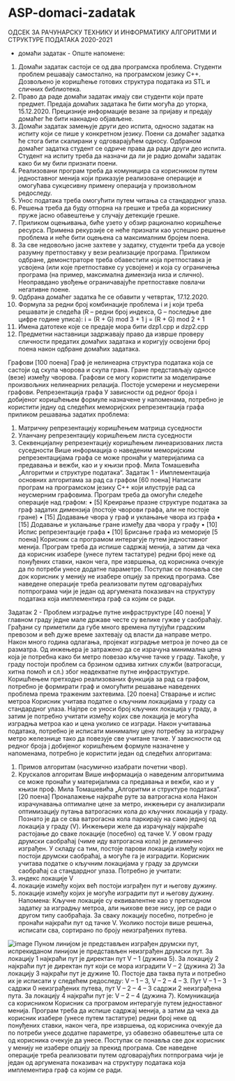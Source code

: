 # ASP-domaci-zadatak
ОДСЕК ЗА РАЧУНАРСКУ ТЕХНИКУ И ИНФОРМАТИКУ
АЛГОРИТМИ И СТРУКТУРЕ ПОДАТАКА 
2020-2021
- домаћи задатак -
Опште напомене:
1. Домаћи  задатак  састоји  се  од  два  програмска  проблема.  Студенти  проблем решавају самостално, на програмском језику C++. Дозвољено је коришћење готових структура података из STL и сличних библиотека.
2. Право да раде домаћи задатак имају сви студенти који прате предмет. Предаја домаћих  задатака  ће  бити  могућа до  уторка,  15.12.2020. Прецизније информације везане за пријаву и предају домаћег ће бити накнадно објављене.
3. Домаћи задатак замењује други део испита, односно задатак на испиту који се пише у конкретном језику. Поени са домаћег задатка ће стога бити скалирани у одговарајућем односу. Одбраном домаћег задатка студент се одриче права да ради други део испита. Студент на испиту треба да назначи да ли је радио домаћи задатак како би му били признати поени.
4. Реализовани програм треба да комуницира са корисником путем једноставног менија који приказује реализоване операције и омогућава сукцесивну примену операција у произвољном редоследу. 
5.  Унос података треба омогућити путем читања са стандардног улаза.
6.  Решења треба да буду отпорна на грешке и треба да кориснику пруже јасно обавештење у случају детекције грешке.
7. Приликом  оцењивања,  биће  узето  у  обзир  рационално  коришћење  ресурса. Примена рекурзије се неће признати као успешно решење проблема  и неће бити оцењена са максималним бројем поена.
8. За све недовољно јасне захтеве у задатку, студенти треба да усвоје разумну претпоставку у вези реализације програма. Приликом одбране, демонстраторе треба  обавестити  која  претпоставка  је  усвојена  (или  које  претпоставке су усвојене) и која су ограничења програма (на пример, максимална димензија низа и  слично).  Неоправдано  увођење  ограничавајуће  претпоставке  повлачи негативне поене.
9.  Одбрана домаћег задатка ће се обавити у четвртак, 17.12.2020.
10. Формула  за  редни  број  комбинације  проблема  i  и  j  који  треба  решавати  је следећа (R – редни број индекса, G – последње две цифре године уписа): 
i = (R + G) mod 3 + 1 j = (R + G) mod 2 + 1
11. Имена датотеке које се предаје мора бити dzp1.cpp и dzp2.cрр 
12. Предметни наставници задржавају право да изврше проверу сличности предатих домаћих  задатака  и  коригују  освојени  број  поена  након  одбране  домаћих задатака.

Графови [100 поена]
Граф је нелинеарна структура података која се састоји од скупа чворова и скупа грана. Гране представљају односе (везе)  између чворова. Графови  се  могу  користити за моделирање произвољних нелинеарних релација.  Постоје усмерени и неусмерени графови.
Репрезентација графа
У  зависности  од  редног  броја i добијеног  коришћењем  формуле назначене  у напоменама,  потребно  је  користити  једну  од  следећих  меморијских  репрезентација графа приликом решавања задатих проблема:
1.  Матричну репрезентацију коришћењем матрица суседности
2.  Уланчану репрезентацију коришћењем листа суседности
3.  Секвенцијалну репрезентацију коришћењем линеаризованих листа суседности Више информација о наведеним меморијским репрезентацијама графа се може пронаћи у  материјалима  са  предавања  и  вежби,  као  и  у  књизи  проф.  Мила  Томашевића „Алгоритми и структуре података“.
Задатак 1 - Имплементација основних алгоритама за рад са графом [60 поена]
Написати  програм  на  програмском  језику  C++  који  илуструје  рад  са  неусмерним графовима. Програм треба да омогући следеће операције над графом:
•  [5]  Креирање  празне  структуре  података  за  граф  задатих  димензија  (постоје чворови графа, али не постоје гране)
•  [15] Додавање чвора у граф и уклањање чвора из графа
•  [15] Додавање и уклањање гране између два чвора у графу
•  [10] Испис репрезентације графа
•  [10] Брисање графа из меморије
[5 поена] Корисник са програмом интерагује путем једноставног менија. Програм треба да испише садржај менија, а затим да чека да корисник изабере (унесе путем тастатуре) редни број неке од понуђених ставки, након чега, пре извршења, од корисника очекује да по потреби  унесе  додатне параметре. Поступак се понавља све док корисник  у менију  не  изабере  опцију  за  прекид  програма. Све  наведене  операције  треба реализовати путем одговарајућих потпрограма чији је један од аргумената показивач на структуру података која имплементира граф са којим се ради.


Задатак 2  - Проблем изградње путне инфраструктуре [40 поена]
У главном граду једне мале државе честе су велике гужве у саобраћају. Грађани су приметили  да  губе  много  времена  путујући  градским  превозом  и  већ  дуже  време захтевају од власти да направе метро. Након много година одлагања, пројекат изградње метроа је почео да се разматра. Од инжењера је затражено да се израчуна минимална цена која је потребна како би метро повезао кључне тачке у граду. Такође, у граду постоји проблем са брзином одзива хитних служби (ватрогасци, хитна помоћ и сл.) због неадекватне путне инфраструктуре. Коришћењем претходно реализованих функција за рад са графом, потребно је формирати граф и омогућити решавање наведених проблема према траженим захтевима.
[20 поена] Стварање и испис метроа
Корисник учитава податке о кључним локацијама у граду са стандардног улаза. Најпре се уноси број кључних локација у граду, а затим је потребно учитати између којих све локација је могућа изградња метроа као и цена уколико се изгради. Након учитавања података,  потребно  је  исписати  минималну  цену  потребну  за  изградњу  метро железнице тако да повезује све учитане тачке.
У   зависности   од   редног   броја   ј   добијеног   коришћењем   формуле   назначене   у напоменама, потребно је користити један од следећих алгоритама:
1.  Примов алгоритам (насумично изабрати почетни чвор).
2.  Крускалов алгоритам
Више  информација  о  наведеним  алгоритмима  се  може  пронаћи  у  материјалима  са предавања и вежби, као и у књизи проф. Мила Томашевића „Алгоритми и структуре података“.
[20 поена] Проналажење најкраће руте за ватрогасна кола
Након израчунавања оптималне цене за метро, инжењери су анализирали оптимизацију путања ватрогасних кола до кључних локација у граду. Познато је да се сва ватрогасна кола паркирају на само једној од локација у граду (V). Инжењери желе да израчунају најкраће растојање до сваке локације (посебно) од тачке V.
У овом граду друмски саобраћај (чиме иду ватрогасна кола) је делимично изграђен. У складу са тим, постоје парови локација између којих не постоји друмски саобраћај, а могуће га је изградити.
Корисник учитава податке о кључним локацијама  у граду за друмски саобраћај са стандардног улаза. Потребно је учитати:
1.  индекс локације V
2.  локације између којих већ постоји изграђен пут и његову дужину.
3.  локације између којих је могуће изградити пут и његову дужину.
Напомена: Кључне локације су еквивалентне као у претходном задатку за изградњу метроа, али њихове везе нису, јер се ради о другом типу саобраћаја.
За сваку локацију посебно, потребно је пронаћи најкраћи пут од тачке V. Уколико постоји више решења, исписати сва, сортирано по броју неизграђених путева.

![image](https://user-images.githubusercontent.com/92127059/136476788-e8de679a-8b40-4a62-b2b9-b59419260bd6.png)
Пуном  линијом  је  представљен  изграђен  друмски  пут,  испрекиданом  линијом  је представљен неизграђен друмски пут.
За локацију 1 најкраћи пут је директан пут V – 1 (дужина 5).
За локацију 2 најкраћи пут је директан пут који се мора изградити V – 2 (дужина 2)
За локацију 3 најкраћи пут је дужине 10. Постоје два таква пута и потребно их је исписати у следећем редоследу: V – 1 – 3, V – 2 – 4 – 3. Пут V – 1 – 3 садржи 0 неизграђених путева, пут V – 2 – 4 – 3 садржи 2 неизграђена пута.
За локацију 4 најкраћи пут је: V – 2 – 4 (дужина 7). Комуникација са корисником
Корисник  са  програмом  интерагује  путем  једноставног  менија.  Програм  треба  да испише садржај менија, а затим да чека да корисник изабере (унесе путем тастатуре) редни број неке од понуђених ставки, након чега, пре извршења, од корисника очекује да по потреби унесе додатне параметре, уз обавезно обавештење шта се од корисника очекује да унесе. Поступак се понавља све док корисник у менију не изабере опцију за прекид  програма.  Све наведене операције треба реализовати путем одговарајућих потпрограма чији је један од аргумената показивач  на  структуру  података  која имплементира граф са којим се ради.

